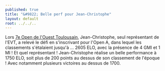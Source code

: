 ```yaml
---
published: true
title: "&#9822; Belle perf pour Jean-Christophe"
layout: default
root: ../../..
---
```


Lors [7e Open de l'Ouest Toulousain](http://www.echecs.asso.fr/FicheTournoi.aspx?Ref=28209), Jean-Christophe, seul représentant de l'EVT, a relevé le défi en s'inscrivant pour l'Open A, dans lequel les classements s'étalaient jusqu'à ... 2605 ELO, avec la présence de 4 GMI et 1 MI ! Et quel représentant ! Jean-Christophe réalise un belle performance à 1750 ELO, soit plus de 200 points au dessus de son classement de l'époque ! Avec notamment plusieurs victoires au dessus de 1700.